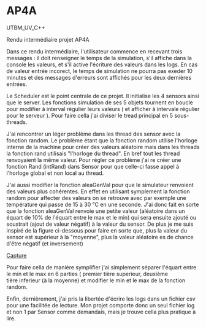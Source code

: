 # AP4A
UTBM_UV_C++

Rendu intermédiaire projet AP4A

Dans ce rendu intermédiaire, l'utilisateur commence en recevant trois messages : il doit renseigner le temps de la simulation,
s'il affiche dans la console les valeurs, et s'il active l'écriture des valeurs dans les logs. En cas de valeur entrée incorect,
le temps de simulation ne pourra pas exeder 10 minutes et des messages d'erreurs sont affichés pour les deux dernières entrées.

Le Scheduler est le point centrale de ce projet. Il initialise les 4 sensors ainsi que le server. Les fonctions simulation de ses 
5 objets tournent en boucle pour modifier à interval régulier leurs valeurs ( et afficher à intervale régulier pour le serveur ). 
Pour faire cella j'ai diviser le tread principal en 5 sous-threads.

J'ai rencontrer un léger problème dans les thread des sensor avec la fonction random. Le problème étant que la fonction random utilise
l'horloge interne de la machine pour créer des valeurs aléatoire mais dans les threads la fonction rand utilisais "l'horloge du thread".
En bref tout les thread renvoyaient la même valeur. Pour régler ce problème j'ai re créer une fonction Rand (intRand) dans Sensor pour que
celle-ci fasse appel à l'horloge global et non local au thread.

J'ai aussi modifier la fonction aleaGenVal pour que le simulateur renvoient des valeurs plus cohérentes. En effet en utilisant symplement la
fonction random pour affecter des valeurs on se retrouve avec par exemple une température qui passe de 15 à 30 °C en une seconde. J'ai donc
fait en sorte que la fonction aleaGenVal renvoie une petite valeur (aléatoire dans un équart de 10% de l'équart entre le max et le min) qui
sera ensuite ajouté ou soustrait (ajout de valeur négatif) à la valeur du sensor. De plus je me suis inspiré de la figure ci-dessous pour
faire en sorte que, plus la valeur du sensor est supérieur à la "moyenne", plus la valeur aléatoire es de chance d'être négatif (et inversement)

[Capture](https://user-images.githubusercontent.com/113534586/194127988-ca5dc5df-073d-4656-813a-846f596969cd.PNG)

Pour faire cella de manière symplifier j'ai simplement séparer l'équart entre le min et le max en 6 parties ( premier tière superieur, deuxième  
tière inferieur (à la moyenne) et modifier le min et le max de la fonction random.

Enfin, dernièrement, j'ai pris la libertée d'écrire les logs dans un fichier csv pour une facilitée de lecture. Mon projet comporte donc un seul fichier log
et non 1 par Sensor comme demandais, mais je trouve cella plus pratique à lire.
